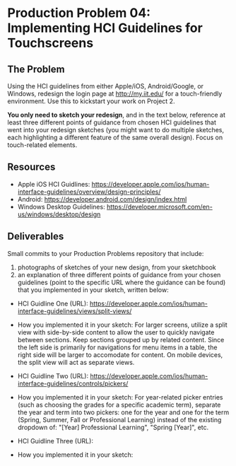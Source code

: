 # Production Problem 04: Implementing HCI Guidelines for Touchscreens

## The Problem

Using the HCI guidelines from either Apple/iOS, Android/Google, or Windows, redesign the login page at
http://my.iit.edu/ for a touch-friendly environment. Use this to kickstart your work on Project 2.

**You only need to sketch your redesign**, and in the text below, reference at least three different
points of guidance from chosen HCI guidelines that went into your redesign sketches (you might
want to do multiple sketches, each highlighting a different feature of the same overall design).
Focus on touch-related elements.

## Resources

* Apple iOS HCI Guidlines:
  https://developer.apple.com/ios/human-interface-guidelines/overview/design-principles/
* Android:
  https://developer.android.com/design/index.html
* Windows Desktop Guidelines:
  https://developer.microsoft.com/en-us/windows/desktop/design

## Deliverables

Small commits to your Production Problems repository that include:

1) photographs of sketches of your new design, from your sketchbook
2) an explanation of three different points of guidance from your chosen guidelines (point to the
   specific URL where the guidance can be found) that you implemented in your sketch, written below:

* HCI Guidline One (URL): https://developer.apple.com/ios/human-interface-guidelines/views/split-views/
* How you implemented it in your sketch: For larger screens, utilize a split view with side-by-side content to allow the user to quickly navigate between sections. Keep sections grouped up by related content. Since the left side is primarily for navigations for menu items in a table, the right side will be larger to accomodate for content. On mobile devices, the split view will act as separate views.

* HCI Guidline Two (URL): https://developer.apple.com/ios/human-interface-guidelines/controls/pickers/
* How you implemented it in your sketch: For year-related picker entries (such as choosing the grades for a specific academic term), separate the year and term into two pickers: one for the year and one for the term (Spring, Summer, Fall or Professional Learning) instead of the existing dropdown of: "[Year] Professional Learning", "Spring [Year]", etc.

* HCI Guidline Three (URL):
* How you implemented it in your sketch:
